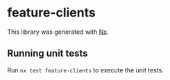 # feature-clients

This library was generated with [Nx](https://nx.dev).

## Running unit tests

Run `nx test feature-clients` to execute the unit tests.
